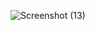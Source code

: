 ![Screenshot (13)](https://user-images.githubusercontent.com/89597549/132394813-8c7ca3ed-7d0b-4559-8f64-064e05218596.png)

